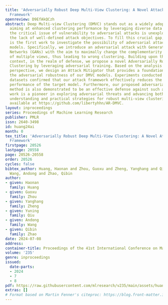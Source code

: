 ```yaml
---
title: 'Adversarially Robust Deep Multi-View Clustering: A Novel Attack and Defense
  Framework'
openreview: D9EfAkQCzh
abstract: Deep Multi-view Clustering (DMVC) stands out as a widely adopted technique
  aiming at enhanced clustering performance by leveraging diverse data sources. However,
  the critical issue of vulnerability to adversarial attacks is unexplored due to
  the lack of well-defined attack objectives. To fill this crucial gap, this paper
  is the first work to investigate the possibility of adversarial attacks on DMVC
  models. Specifically, we introduce an adversarial attack with Generative Adversarial
  Networks (GANs) with the aim to maximally change the complementarity and consistency
  of multiple views, thus leading to wrong clustering. Building upon this adversarial
  context, in the realm of defense, we propose a novel Adversarially Robust Deep Multi-View
  Clustering by leveraging adversarial training. Based on the analysis from an information-theoretic
  perspective, we design an Attack Mitigator that provides a foundation to guarantee
  the adversarial robustness of our DMVC models. Experiments conducted on multi-view
  datasets confirmed that our attack framework effectively reduces the clustering
  performance of the target model. Furthermore, our proposed adversarially robust
  method is also demonstrated to be an effective defense against such attacks. This
  work is a pioneer in exploring adversarial threats and advancing both theoretical
  understanding and practical strategies for robust multi-view clustering. Code is
  available at https://github.com/libertyhhn/AR-DMVC.
layout: inproceedings
series: Proceedings of Machine Learning Research
publisher: PMLR
issn: 2640-3498
id: huang24ai
month: 0
tex_title: 'Adversarially Robust Deep Multi-View Clustering: A Novel Attack and Defense
  Framework'
firstpage: 20526
lastpage: 20558
page: 20526-20558
order: 20526
cycles: false
bibtex_author: Huang, Haonan and Zhou, Guoxu and Zheng, Yanghang and Qiu, Yuning and
  Wang, Andong and Zhao, Qibin
author:
- given: Haonan
  family: Huang
- given: Guoxu
  family: Zhou
- given: Yanghang
  family: Zheng
- given: Yuning
  family: Qiu
- given: Andong
  family: Wang
- given: Qibin
  family: Zhao
date: 2024-07-08
address:
container-title: Proceedings of the 41st International Conference on Machine Learning
volume: '235'
genre: inproceedings
issued:
  date-parts:
  - 2024
  - 7
  - 8
pdf: https://raw.githubusercontent.com/mlresearch/v235/main/assets/huang24ai/huang24ai.pdf
extras: []
# Format based on Martin Fenner's citeproc: https://blog.front-matter.io/posts/citeproc-yaml-for-bibliographies/
---
```

